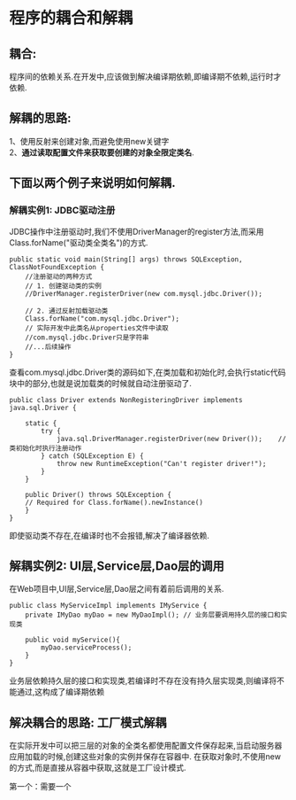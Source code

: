 # 程序的耦合和解耦
## 耦合: 
程序间的依赖关系.在开发中,应该做到解决编译期依赖,即编译期不依赖,运行时才依赖.

## 解耦的思路: 
1、使用反射来创建对象,而避免使用new关键字 <br/>
2、**通过读取配置文件来获取要创建的对象全限定类名**.

## 下面以两个例子来说明如何解耦.

### 解耦实例1: JDBC驱动注册
JDBC操作中注册驱动时,我们不使用DriverManager的register方法,而采用Class.forName("驱动类全类名")的方式.
```
public static void main(String[] args) throws SQLException, ClassNotFoundException {
	//注册驱动的两种方式
	// 1. 创建驱动类的实例 
	//DriverManager.registerDriver(new com.mysql.jdbc.Driver());
	
	// 2. 通过反射加载驱动类
	Class.forName("com.mysql.jdbc.Driver");		
	// 实际开发中此类名从properties文件中读取
	//com.mysql.jdbc.Driver只是字符串
	//...后续操作
}
```

查看com.mysql.jdbc.Driver类的源码如下,在类加载和初始化时,会执行static代码块中的部分,也就是说加载类的时候就自动注册驱动了.
```
public class Driver extends NonRegisteringDriver implements java.sql.Driver {

	static {
	    try {
	        java.sql.DriverManager.registerDriver(new Driver());	// 类初始化时执行注册动作
	    } catch (SQLException E) {
	        throw new RuntimeException("Can't register driver!");
	    }
	}

    public Driver() throws SQLException {
    // Required for Class.forName().newInstance()
    }
}
```

即使驱动类不存在,在编译时也不会报错,解决了编译器依赖.

## 解耦实例2: UI层,Service层,Dao层的调用
在Web项目中,UI层,Service层,Dao层之间有着前后调用的关系.
```
public class MyServiceImpl implements IMyService {
    private IMyDao myDao = new MyDaoImpl();	// 业务层要调用持久层的接口和实现类

    public void myService(){
        myDao.serviceProcess();
    }
}
```

业务层依赖持久层的接口和实现类,若编译时不存在没有持久层实现类,则编译将不能通过,这构成了编译期依赖

## 解决耦合的思路: 工厂模式解耦
在实际开发中可以把三层的对象的全类名都使用配置文件保存起来,当启动服务器应用加载的时候,创建这些对象的实例并保存在容器中. 在获取对象时,不使用new的方式,而是直接从容器中获取,这就是工厂设计模式.

第一个：需要一个